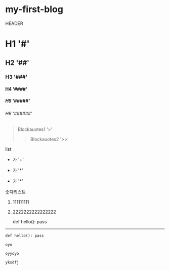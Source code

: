 # my-first-blog
HEADER
# H1 '#'
## H2 '##'
### H3 '###'
#### H4 '####'
##### H5 '#####'
###### H6 '######'

> Blockauotes1 '>'
>> Blockauotes2 '>>'

list
+ 가 '+'
* 가 '*'
- 가 '*'

숫자리스트
1. 111111111
2. 2222222222222222

    def hello():
      pass
---------
`
def hello():
    pass 
`
```
oyo

oyyoyo

yksdfj
```

